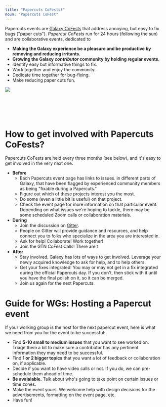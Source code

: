 ```yaml
---
title: "Papercuts CoFests!"
noun: "Papercuts CoFest"
---
```


Papercuts events are [Galaxy CoFests](/events/cofests/) that address annoying, but easy to fix bugs ("paper cuts").  *Papercut CoFests* run for 24 hours (following the sun) and are collaborative events, dedicated to

* **Making the Galaxy experience be a pleasure and be productive by removing and reducing irritants.**
* **Growing the Galaxy *contributor* community by holding regular events.**
* Identify easy but informative things to fix.
* Work together and enjoy the community.
* Dedicate time together for bug-fixing.
* Make reducing paper cuts fun.

<div class="text-center img-sizer autowidth" style="height: 6rem">

![](/events/2021-01-papercuts/papercuts-2021-01.png)

</div>


# How to get involved with Papercuts CoFests?

Papercuts CoFests are held every three months (see below), and it's easy to get involved in the very next one.

* **Before**
    * Each Papercuts event page has links to issues. in different parts of Galaxy, that have been flagged by experienced community members as being "fixable during a Papercuts."
    * Figure out which of these projects interest you the most.
    * Do some (even a little bit is useful) on that project.
    * Check the event page for more information on that particular event. Depending on what issues we're hoping to tackle, there may be some scheduled Zoom calls or collaboration materials.
* **During**
    * Join the discussion on [Gitter](https://gitter.im/galaxyproject/Lobby).
    * People on Gitter will provide guidance and resources, and help connect you to folks who specialize in the area you are interested in.
    * Ask for help! Collaborate! Work together! 
    * Join the GTN CoFest Calls! There are t
* **After**
    * Stay involved. Galaxy has lots of ways to get involved. Leverage your newly acquired knowledge to ask for help, and to help others.
    * Get your fixes integrated!  You may or may not get in a fix integrated during the official Papercuts day.  If you don't, then stick with it until you have the final polish on it, so it can be merged.
    * Join us again for the next Papercuts.


# Guide for WGs: Hosting a Papercut event

If your working group is the host for the next papercut event, here is what we need from you for the event to be successful:

* Find **5-10 small to medium issues** that you want to see worked on. Triage them a bit to make sure a contributor has any pertinent information they may need to be successful. 
* Find **1 or 2 bigger topics** that you want a lot of feedback or collaboration on, if applicable.
* Decide if you want to have video calls or not. If you do, we can pre-schedule them ahead of time.
* **Be avaialable.** Talk about who's going to take point on certain issues or time zones. 
* Make the event yours. We welcome help with design decisions for the advertisements, formatting on the event page, etc. 
* Have fun!
